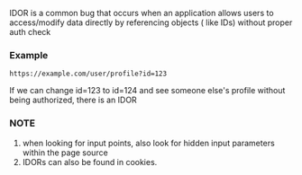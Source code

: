 
IDOR is a common bug that occurs when an application allows users to access/modify data directly by referencing objects ( like IDs) without proper auth check


### Example

```
https://example.com/user/profile?id=123
```

If we can change id=123 to id=124 and see someone else's profile without being authorized, there is an IDOR



### NOTE

1. when looking for input points, also look for hidden input parameters within the page source
2. IDORs can also be found in cookies.